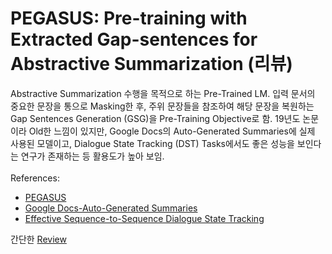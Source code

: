 # PEGASUS: Pre-training with Extracted Gap-sentences for Abstractive Summarization (리뷰)
Abstractive Summarization 수행을 목적으로 하는 Pre-Trained LM. 입력 문서의 중요한 문장을 통으로 Masking한 후, 주위 문장들을 참조하여 해당 문장을 복원하는 Gap Sentences Generation (GSG)을 Pre-Training Objective로 함. 19년도 논문이라 Old한 느낌이 있지만, Google Docs의 Auto-Generated Summaries에 실제 사용된 모델이고, Dialogue State Tracking (DST) Tasks에서도 좋은 성능을 보인다는 연구가 존재하는 등 활용도가 높아 보임.<br/><br/>
References:
* [PEGASUS](https://arxiv.org/abs/1912.08777)
* [Google Docs-Auto-Generated Summaries](https://ai.googleblog.com/2022/03/auto-generated-summaries-in-google-docs.html)
* [Effective Sequence-to-Sequence Dialogue State Tracking](https://arxiv.org/abs/2108.13990)

간단한 [Review](https://chainsmokers.oopy.io/diary/pegasus)
